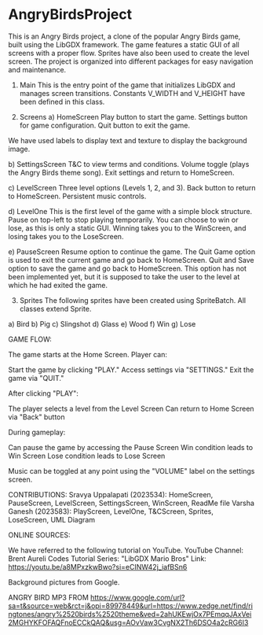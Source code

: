 # AngryBirdsProject

This is an Angry Birds project, a clone of the popular Angry Birds game, built using the LibGDX framework. The game features a static GUI of all screens with a proper flow. Sprites have also been used to create the level screen. The project is organized into different packages for easy navigation and maintenance.

1) Main
This is the entry point of the game that initializes LibGDX and manages screen transitions. Constants V_WIDTH and V_HEIGHT have been defined in this class.

2) Screens
a) HomeScreen
Play button to start the game.
Settings button for game configuration.
Quit button to exit the game.

We have used labels to display text and texture to display the background image.

b) SettingsScreen
T&C to view terms and conditions.
Volume toggle (plays the Angry Birds theme song).
Exit settings and return to HomeScreen.

c) LevelScreen
Three level options (Levels 1, 2, and 3).
Back button to return to HomeScreen.
Persistent music controls.

d) LevelOne
This is the first level of the game with a simple block structure.
Pause on top-left to stop playing temporarily.
You can choose to win or lose, as this is only a static GUI.
Winning takes you to the WinScreen, and losing takes you to the LoseScreen.

e) PauseScreen
Resume option to continue the game.
The Quit Game option is used to exit the current game and go back to HomeScreen.
Quit and Save option to save the game and go back to HomeScreen. This option has not been implemented yet, but it is supposed to take the user to the level at which he had exited the game.

3) Sprites
The following sprites have been created using SpriteBatch. All classes extend Sprite.

a) Bird
b) Pig
c) Slingshot
d) Glass
e) Wood
f) Win
g) Lose


GAME FLOW:

The game starts at the Home Screen.
Player can:

Start the game by clicking "PLAY."
Access settings via "SETTINGS."
Exit the game via "QUIT."

After clicking "PLAY":

The player selects a level from the Level Screen
Can return to Home Screen via "Back" button

During gameplay:

Can pause the game by accessing the Pause Screen
Win condition leads to Win Screen
Lose condition leads to Lose Screen

Music can be toggled at any point using the "VOLUME" label on the settings screen.


CONTRIBUTIONS:
Sravya Uppalapati (2023534):
HomeScreen, PauseScreen, LevelScreen, SettingsScreen, WinScreen, ReadMe file
Varsha Ganesh (2023583):
PlayScreen, LevelOne, T&CScreen, Sprites, LoseScreen, UML Diagram


ONLINE SOURCES:

We have referred to the following tutorial on YouTube.
YouTube Channel: Brent Aureli Codes
Tutorial Series: "LibGDX Mario Bros"
Link: https://youtu.be/a8MPxzkwBwo?si=eCINW42j_iafBSn6

Background pictures from Google. 

ANGRY BIRD MP3 FROM https://www.google.com/url?sa=t&source=web&rct=j&opi=89978449&url=https://www.zedge.net/find/ringtones/angry%2520birds%2520theme&ved=2ahUKEwjOx7PEmqqJAxVei2MGHYKFOFAQFnoECCkQAQ&usg=AOvVaw3CvgNX2Th6DSO4a2cRG6I3
